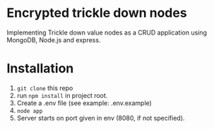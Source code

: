# Encrypted trickle down nodes
Implementing Trickle down value nodes as a CRUD application using MongoDB, Node.js and express.

# Installation
1. `git clone` this repo
2. run `npm install` in project root.
3. Create a .env file (see example: .env.example)
4. `node app`
5. Server starts on port given in env (8080, if not specified).